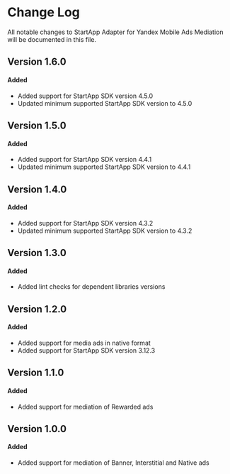 # Change Log
All notable changes to StartApp Adapter for Yandex Mobile Ads Mediation will be documented in this file.

## Version 1.6.0

#### Added
* Added support for StartApp SDK version 4.5.0
* Updated minimum supported StartApp SDK version to 4.5.0

## Version 1.5.0

#### Added
* Added support for StartApp SDK version 4.4.1
* Updated minimum supported StartApp SDK version to 4.4.1

## Version 1.4.0

#### Added
* Added support for StartApp SDK version 4.3.2
* Updated minimum supported StartApp SDK version to 4.3.2

## Version 1.3.0

#### Added
* Added lint checks for dependent libraries versions

## Version 1.2.0

#### Added
* Added support for media ads in native format
* Added support for StartApp SDK version 3.12.3

## Version 1.1.0

#### Added
* Added support for mediation of Rewarded ads

## Version 1.0.0

#### Added
* Added support for mediation of Banner, Interstitial and Native ads
